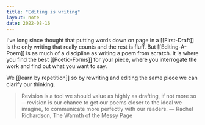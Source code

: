 ```yaml
---
title: "Editing is writing"
layout: note
date: 2022-08-16
---
```



I've long since thought that putting words down on page in a [[First-Draft]] is the only writing that really counts and the rest is fluff. But [[Editing-A-Poem]] is as much of a discipline as writing a poem from scratch.  It is where you find the best [[Poetic-Forms]] for your piece, where you interrogate the work and find out what you want to say. 

We [[learn by repetition]] so by rewriting and editing the same piece we can clarify our thinking. 

> Revision is a tool we should value as highly as drafting, if not more so—revision is our chance to get our poems closer to the ideal we imagine, to communicate more perfectly with our readers.
 — Rachel Richardson, The Warmth of the Messy Page
